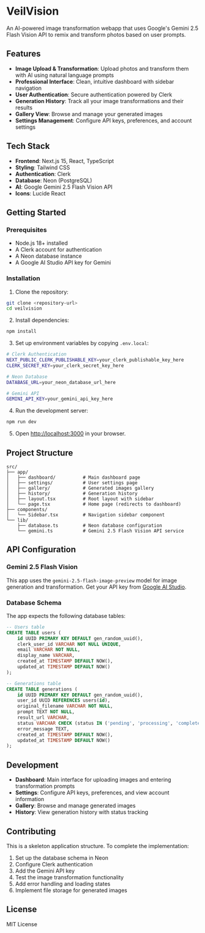 # VeilVision

An AI-powered image transformation webapp that uses Google's Gemini 2.5 Flash Vision API to remix and transform photos based on user prompts.

## Features

- **Image Upload & Transformation**: Upload photos and transform them with AI using natural language prompts
- **Professional Interface**: Clean, intuitive dashboard with sidebar navigation
- **User Authentication**: Secure authentication powered by Clerk
- **Generation History**: Track all your image transformations and their results
- **Gallery View**: Browse and manage your generated images
- **Settings Management**: Configure API keys, preferences, and account settings

## Tech Stack

- **Frontend**: Next.js 15, React, TypeScript
- **Styling**: Tailwind CSS
- **Authentication**: Clerk
- **Database**: Neon (PostgreSQL)
- **AI**: Google Gemini 2.5 Flash Vision API
- **Icons**: Lucide React

## Getting Started

### Prerequisites

- Node.js 18+ installed
- A Clerk account for authentication
- A Neon database instance
- A Google AI Studio API key for Gemini

### Installation

1. Clone the repository:
```bash
git clone <repository-url>
cd veilvision
```

2. Install dependencies:
```bash
npm install
```

3. Set up environment variables by copying `.env.local`:
```bash
# Clerk Authentication
NEXT_PUBLIC_CLERK_PUBLISHABLE_KEY=your_clerk_publishable_key_here
CLERK_SECRET_KEY=your_clerk_secret_key_here

# Neon Database
DATABASE_URL=your_neon_database_url_here

# Gemini API
GEMINI_API_KEY=your_gemini_api_key_here
```

4. Run the development server:
```bash
npm run dev
```

5. Open [http://localhost:3000](http://localhost:3000) in your browser.

## Project Structure

```
src/
├── app/
│   ├── dashboard/          # Main dashboard page
│   ├── settings/           # User settings page
│   ├── gallery/            # Generated images gallery
│   ├── history/            # Generation history
│   ├── layout.tsx          # Root layout with sidebar
│   └── page.tsx            # Home page (redirects to dashboard)
├── components/
│   └── Sidebar.tsx         # Navigation sidebar component
└── lib/
    ├── database.ts         # Neon database configuration
    └── gemini.ts           # Gemini 2.5 Flash Vision API service
```

## API Configuration

### Gemini 2.5 Flash Vision

This app uses the `gemini-2.5-flash-image-preview` model for image generation and transformation. Get your API key from [Google AI Studio](https://aistudio.google.com/).

### Database Schema

The app expects the following database tables:

```sql
-- Users table
CREATE TABLE users (
    id UUID PRIMARY KEY DEFAULT gen_random_uuid(),
    clerk_user_id VARCHAR NOT NULL UNIQUE,
    email VARCHAR NOT NULL,
    display_name VARCHAR,
    created_at TIMESTAMP DEFAULT NOW(),
    updated_at TIMESTAMP DEFAULT NOW()
);

-- Generations table
CREATE TABLE generations (
    id UUID PRIMARY KEY DEFAULT gen_random_uuid(),
    user_id UUID REFERENCES users(id),
    original_filename VARCHAR NOT NULL,
    prompt TEXT NOT NULL,
    result_url VARCHAR,
    status VARCHAR CHECK (status IN ('pending', 'processing', 'completed', 'failed')),
    error_message TEXT,
    created_at TIMESTAMP DEFAULT NOW(),
    updated_at TIMESTAMP DEFAULT NOW()
);
```

## Development

- **Dashboard**: Main interface for uploading images and entering transformation prompts
- **Settings**: Configure API keys, preferences, and view account information
- **Gallery**: Browse and manage generated images
- **History**: View generation history with status tracking

## Contributing

This is a skeleton application structure. To complete the implementation:

1. Set up the database schema in Neon
2. Configure Clerk authentication
3. Add the Gemini API key
4. Test the image transformation functionality
5. Add error handling and loading states
6. Implement file storage for generated images

## License

MIT License
